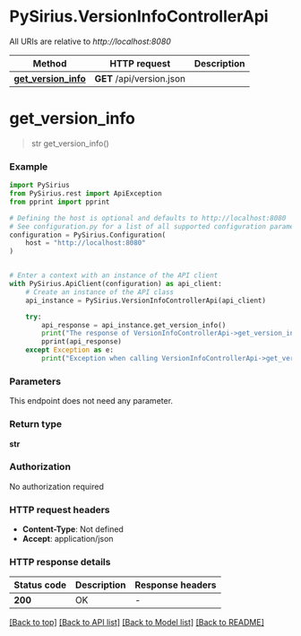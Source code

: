 # PySirius.VersionInfoControllerApi

All URIs are relative to *http://localhost:8080*

Method | HTTP request | Description
------------- | ------------- | -------------
[**get_version_info**](VersionInfoControllerApi.md#get_version_info) | **GET** /api/version.json | 


# **get_version_info**
> str get_version_info()



### Example


```python
import PySirius
from PySirius.rest import ApiException
from pprint import pprint

# Defining the host is optional and defaults to http://localhost:8080
# See configuration.py for a list of all supported configuration parameters.
configuration = PySirius.Configuration(
    host = "http://localhost:8080"
)


# Enter a context with an instance of the API client
with PySirius.ApiClient(configuration) as api_client:
    # Create an instance of the API class
    api_instance = PySirius.VersionInfoControllerApi(api_client)

    try:
        api_response = api_instance.get_version_info()
        print("The response of VersionInfoControllerApi->get_version_info:\n")
        pprint(api_response)
    except Exception as e:
        print("Exception when calling VersionInfoControllerApi->get_version_info: %s\n" % e)
```



### Parameters

This endpoint does not need any parameter.

### Return type

**str**

### Authorization

No authorization required

### HTTP request headers

 - **Content-Type**: Not defined
 - **Accept**: application/json

### HTTP response details

| Status code | Description | Response headers |
|-------------|-------------|------------------|
**200** | OK |  -  |

[[Back to top]](#) [[Back to API list]](../README.md#documentation-for-api-endpoints) [[Back to Model list]](../README.md#documentation-for-models) [[Back to README]](../README.md)

